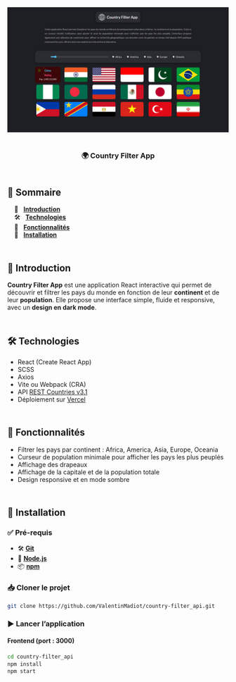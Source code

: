 <div align="center">  
  <a href="https://country-filter-api.vercel.app/" target="_blank">  
    <img src=".docs/preview.png" alt="Aperçu du projet"/>  
  </a>  
  </br></br>  
  <h3 align="center">🌍 Country Filter App</h3>  
</div>

## <br /> 📌 Sommaire

&nbsp;&nbsp;&nbsp; 🎨 &nbsp; [**Introduction**](#introduction)<br />
&nbsp;&nbsp;&nbsp; 🛠️ &nbsp; [**Technologies**](#technologies)<br />
&nbsp;&nbsp;&nbsp; 🎯 &nbsp; [**Fonctionnalités**](#fonctionnalités)<br />
&nbsp;&nbsp;&nbsp; 🚀 &nbsp; [**Installation**](#installation)<br />

## <br /> <a name="introduction">🎨 Introduction</a>

**Country Filter App** est une application React interactive qui permet de découvrir et filtrer les pays du monde en fonction de leur **continent** et de leur **population**. Elle propose une interface simple, fluide et responsive, avec un **design en dark mode**.

## <br /> <a name="technologies">🛠️ Technologies</a>

- React (Create React App)
- SCSS
- Axios
- Vite ou Webpack (CRA)
- API [REST Countries v3.1](https://restcountries.com/v3.1/all)
- Déploiement sur [Vercel](https://country-filter-api.vercel.app/)

## <br /> <a name="fonctionnalités">🎯 Fonctionnalités</a>

- Filtrer les pays par continent : Africa, America, Asia, Europe, Oceania
- Curseur de population minimale pour afficher les pays les plus peuplés
- Affichage des drapeaux
- Affichage de la capitale et de la population totale
- Design responsive et en mode sombre

## <br /> <a name="installation">🚀 Installation</a>

### ✅ Pré-requis

- 🛠️ **[Git](https://git-scm.com/)**
- 🔧 **[Node.js](https://nodejs.org/fr/)**
- 📦 **[npm](https://www.npmjs.com/)**

### 📥 Cloner le projet

```bash
git clone https://github.com/ValentinMadiot/country-filter_api.git
```

### ▶️ Lancer l’application

#### Frontend (port : 3000)

```bash
cd country-filter_api
npm install
npm start
```
